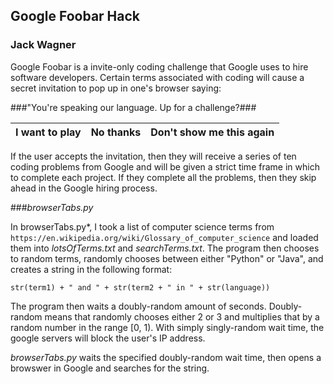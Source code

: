 ## Google Foobar Hack
### Jack Wagner

Google Foobar is a invite-only coding challenge that Google uses to hire software developers.  Certain terms associated with coding will cause a secret invitation to pop up in one's browser saying:

###"You're speaking our language.  Up for a challenge?###

| I want to play                        | No thanks                          |Don't show me this again                          |
|------------------------------------------|------------------------------------------|------------------------------------------|


If the user accepts the invitation, then they will receive a series of ten coding problems from Google and will be given a strict time frame in which to complete each project.  If they complete all the problems, then they skip ahead in the Google hiring process.



###*browserTabs.py* 

In browserTabs.py*, I took a list of computer science terms from `https://en.wikipedia.org/wiki/Glossary_of_computer_science` and loaded them into *lotsOfTerms.txt* and *searchTerms.txt*.  The program then chooses to random terms, randomly chooses between either "Python" or "Java", and creates a string in the following format:

`str(term1) + " and " + str(term2 + " in " + str(language))`

The program then waits a doubly-random amount of seconds.  Doubly-random means that randomly chooses either 2 or 3 and multiplies that by a random number in the range [0, 1).  With simply singly-random wait time, the google servers will block the user's IP address.

*browserTabs.py* waits the specified doubly-random wait time, then opens a browswer in Google and searches for the string.
